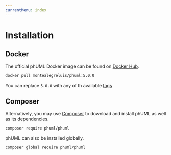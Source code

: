 ```yaml
---
currentMenu: index
---
```


# Installation

## Docker

The official phUML Docker image can be found on [Docker Hub](https://hub.docker.com/r/montealegreluis/phuml/).

```bash
docker pull montealegreluis/phuml:5.0.0
```

You can replace `5.0.0` with any of th available [tags](https://hub.docker.com/r/montealegreluis/phuml/tags?page=1&ordering=last_updated)

## Composer

Alternatively, you may use  [Composer](https://getcomposer.org/) to download and install phUML as well as its dependencies.

```bash
composer require phuml/phuml
```

phUML can also be installed globally.

```bash
composer global require phuml/phuml
```
